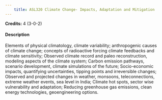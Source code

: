 ```yaml
---
    title: ASL320 Climate Change- Impacts, Adaptation and Mitigation
---
```

**Credits:** 4 (3-0-2)



#### Description 
Elements of physical climatology, climate variability; anthropogenic causes of climate change; concepts of radioactive forcing climate feedbacks and climate sensitivity; Observed climate record and paleo reconstruction, modeling aspects of the climate system; Carbon emission pathways, scenario development, climate simulations of the future; Socio-economic impacts, quantifying uncertainties, tipping points and irreversible changes; Observed and projected changes in weather, monsoons, teleconnections, extreme weather events, sea level in India; Climate hot spots, sector wise vulnerability and adaptation; Reducing greenhouse gas emissions, clean energy technologies, geoengineering options.